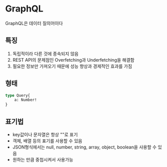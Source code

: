 # GraphQL

GraphQL은 데이터 질의어이다

## 특징

1. 독립적이라 다른 것에 종속되지 않음
2. REST API의 문제점인 Overfetching과 Underfetching을 해결함
3. 필요한 정보만 가져오기 때문에 성능 향상과 경제적인 효과를 가짐

## 형태

```graphql
type Query{
    a: Number!
}
```

## 표기법

- key값이나 문자열은 항상 ""로 표기
- 객체, 배열 등의 표기를 사용할 수 있음
- JSON형식에서는 null, number, string, array, object, boolean을 사용할 수 있음
- 원하는 만큼 중첩시켜서 사용가능
